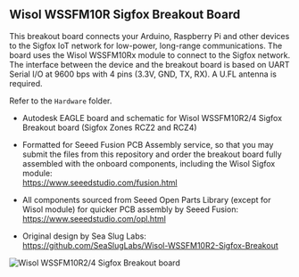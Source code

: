 ## Wisol WSSFM10R Sigfox Breakout Board

This breakout board connects your Arduino, Raspberry Pi and other devices to the Sigfox IoT network for low-power, long-range communications. The board uses the Wisol WSSFM10Rx module to connect to the Sigfox network. The interface between the device and the breakout board is based on UART Serial I/O at 9600 bps with 4 pins (3.3V, GND, TX, RX). A U.FL antenna is required.

Refer to the `Hardware` folder.

- Autodesk EAGLE board and schematic for Wisol WSSFM10R2/4 Sigfox Breakout board (Sigfox Zones RCZ2 and RCZ4)

- Formatted for Seeed Fusion PCB Assembly service, so that you may submit the files from this repository and order the breakout board fully assembled with the onboard components, including the Wisol Sigfox module: <br>
  https://www.seeedstudio.com/fusion.html

- All components sourced from Seeed Open Parts Library (except for Wisol module) for quicker PCB assembly by Seeed Fusion: <br>
  https://www.seeedstudio.com/opl.html

- Original design by Sea Slug Labs: <br>
  https://github.com/SeaSlugLabs/Wisol-WSSFM10R2-Sigfox-Breakout

![Wisol WSSFM10R2/4 Sigfox Breakout board](https://raw.githubusercontent.com/lupyuen/Wisol-WSSFM10R-Sigfox-Breakout/master/Hardware/PCB.png)
